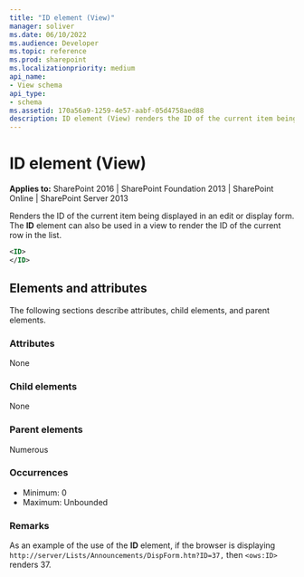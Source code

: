 ```yaml
---
title: "ID element (View)"
manager: soliver
ms.date: 06/10/2022
ms.audience: Developer
ms.topic: reference
ms.prod: sharepoint
ms.localizationpriority: medium
api_name:
- View schema
api_type:
- schema
ms.assetid: 170a56a9-1259-4e57-aabf-05d4758aed88
description: ID element (View) renders the ID of the current item being displayed in an edit or display form.
---
```


# ID element (View)

**Applies to:** SharePoint 2016 | SharePoint Foundation 2013 | SharePoint Online | SharePoint Server 2013
  
Renders the ID of the current item being displayed in an edit or display form. The **ID** element can also be used in a view to render the ID of the current row in the list. 
  
```XML
<ID>
</ID>
```

## Elements and attributes

The following sections describe attributes, child elements, and parent elements.

### Attributes

None
   
### Child elements

None
   
### Parent elements

Numerous 
   
### Occurrences

- Minimum: 0
- Maximum: Unbounded 
   
### Remarks

As an example of the use of the **ID** element, if the browser is displaying `http://server/Lists/Announcements/DispForm.htm?ID=37,` then `<ows:ID>` renders 37. 
  

